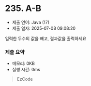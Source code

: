 # 235. A-B
- 제출 언어: Java (17)
- 제출 일자: 2025-07-08 09:08:20

입력한 두수의 값을 빼고, 결과값을 출력하세요


### 제출 요약
- 메모리: 0KB
- 실행 시간: 0ms

> EzCode
